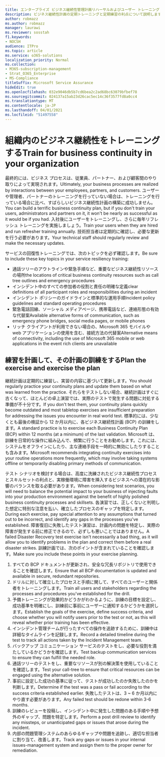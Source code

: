 ```yaml
---
title: エンタープライズ ビジネス継続性管理計画リハーサルおよびユーザー トレーニング
description: ビジネス継続性計画の定期トレーニングと定期練習の利点について説明します。
author: robmazz
ms.author: robmazz
manager: laurawi
ms.reviewer: sosstah
f1.keywords:
- NOCSH
audience: ITPro
ms.topic: article
ms.service: o365-solutions
localization_priority: Normal
ms.collection:
- M365-subscription-management
- Strat_O365_Enterprise
- MS-Compliance
titleSuffix: Microsoft Service Assurance
hideEdit: true
ms.openlocfilehash: 032e9046db5b7cd6bea2c2ad68bc63079bfbef78
ms.sourcegitcommit: 024137a15ab23d26cac5ec14c36f3577fd8a0cc4
ms.translationtype: MT
ms.contentlocale: ja-JP
ms.lasthandoff: 04/01/2021
ms.locfileid: "51497558"
---
```

# <a name="train-for-business-continuity-in-your-organization"></a><span data-ttu-id="354f2-103">組織内のビジネス継続性をトレーニングする</span><span class="sxs-lookup"><span data-stu-id="354f2-103">Train for business continuity in your organization</span></span>

<span data-ttu-id="354f2-104">最終的には、ビジネス プロセスは、従業員、パートナー、および顧客間のやり取りによって実現されます。</span><span class="sxs-lookup"><span data-stu-id="354f2-104">Ultimately, your business processes are realized by interactions between your employees, partners, and customers.</span></span> <span data-ttu-id="354f2-105">ユーザーや管理者、パートナーのトレーニングを行っていない場合は、トレーニングを行っている場合に比べ、すばらしいビジネス継続性計画の構築に成功しません。</span><span class="sxs-lookup"><span data-stu-id="354f2-105">You can build a terrific business continuity plan, but if you don't train your users, administrators and partners on it, it won't be nearly as successful as it would be if you had.</span></span> <span data-ttu-id="354f2-106">入社後にユーザーをトレーニングし、さらに毎年リフレッシュ トレーニングを実施しましょう。</span><span class="sxs-lookup"><span data-stu-id="354f2-106">Train your users when they are hired and run refresher training annually.</span></span> <span data-ttu-id="354f2-107">技術担当者は定期的に確認し、必要な更新を行う必要があります。</span><span class="sxs-lookup"><span data-stu-id="354f2-107">Your technical staff should regularly review and make the necessary updates.</span></span>

<span data-ttu-id="354f2-108">サービスの回復性トレーニングでは、次のトピックを必ず確認します。</span><span class="sxs-lookup"><span data-stu-id="354f2-108">Be sure to include these key topics in your service resiliency training:</span></span>

- <span data-ttu-id="354f2-109">通話ツリーのアウトラインや緊急手順など、重要なビジネス継続性リソースの場所</span><span class="sxs-lookup"><span data-stu-id="354f2-109">the locations of critical business continuity resources such as call tree outlines and emergency procedures</span></span>
- <span data-ttu-id="354f2-110">インシデント中のすべての参加者の役割と責任の明確な定義</span><span class="sxs-lookup"><span data-stu-id="354f2-110">clear definitions of all participant roles and responsibilities during an incident</span></span>
- <span data-ttu-id="354f2-111">インシデント ポリシーのガイドラインと標準的な運用手順</span><span class="sxs-lookup"><span data-stu-id="354f2-111">Incident policy guidelines and standard operating procedures</span></span>
- <span data-ttu-id="354f2-112">緊急電話回線、ソーシャル メディアページ、携帯電話など、連絡形態の有効な代替案</span><span class="sxs-lookup"><span data-stu-id="354f2-112">Available alternative forms of communication, such as emergency phone bridges, social media pages, or mobile phones</span></span>
- <span data-ttu-id="354f2-113">リッチ クライアントが利用できない場合の、Microsoft 365 モバイルや web アプリケーションの使用を含む、接続方法の代替案</span><span class="sxs-lookup"><span data-stu-id="354f2-113">Alternative means of connectivity, including the use of Microsoft 365 mobile or web applications in the event rich clients are unavailable</span></span>

## <a name="plan-the-exercise-and-exercise-the-plan"></a><span data-ttu-id="354f2-114">練習を計画して、その計画の訓練をする</span><span class="sxs-lookup"><span data-stu-id="354f2-114">Plan the exercise and exercise the plan</span></span>

<span data-ttu-id="354f2-115">継続計画は定期的に練習し、実習の内容に基づいて更新します。</span><span class="sxs-lookup"><span data-stu-id="354f2-115">You should regularly practice your continuity plans and update them based on what was learned from the practice.</span></span> <span data-ttu-id="354f2-116">それらをテストしない場合、継続計画はすぐに古くなって、ほとんどの卓上演習では、実際のテストで発生する問題に対処する準備が不十分です。</span><span class="sxs-lookup"><span data-stu-id="354f2-116">If you don't test them, your continuity plans quickly become outdated and most tabletop exercises are insufficient preparation for addressing the issues you encounter in real world test.</span></span> <span data-ttu-id="354f2-117">標準的には、少なくとも最後の検証から 12 か月以内に、各ビジネス継続性計画 (BCP) の訓練をします。</span><span class="sxs-lookup"><span data-stu-id="354f2-117">A standard practice is to exercise each Business Continuity Plan (BCP) within 12 months (at a minimum) of the last validation.</span></span> <span data-ttu-id="354f2-118">Microsoft は、訓練を日常的な操作に組み込んで、頻繁に行うことをお勧めします。これには、システムをオフラインにしたり、主な連絡手段を一時的に無効にしたりすることも含みます。</span><span class="sxs-lookup"><span data-stu-id="354f2-118">Microsoft recommends integrating continuity exercises into your routine operations more frequently, which may involve taking systems offline or temporarily disabling primary methods of communication.</span></span>  

<span data-ttu-id="354f2-119">テスト シナリオを検討する場合は、高度に洗練されたビジネス継続性プロセスとスキルセットの利点と、実稼働環境に障害を挿入するビジネスへの潜在的な影響のバランスを取る必要があります。</span><span class="sxs-lookup"><span data-stu-id="354f2-119">When considering test scenarios, you will need to balance the potential impact to your business of injecting faults into your production environment against the benefit of highly polished business continuity processes and skillsets.</span></span>
<span data-ttu-id="354f2-120">各演習では、正しくないと判明した想定に特別な注意を払い、確立したプロセスのギャップを特定します。</span><span class="sxs-lookup"><span data-stu-id="354f2-120">During each exercise, pay special attention to any assumptions that turned out to be incorrect, and identify any gaps in the processes you've established.</span></span> <span data-ttu-id="354f2-121">障害復旧に失敗したテスト演習は、計画内の問題を特定し、実際の障害が発生する前に修正できるので、必ずしも悪いことではありません。</span><span class="sxs-lookup"><span data-stu-id="354f2-121">A failed Disaster Recovery test exercise isn't necessarily a bad thing, as it will allow you to identify problems in the plan and correct them before a real disaster strikes.</span></span> <span data-ttu-id="354f2-122">訓練計画では、次のポイントが含まれていることを確認します。</span><span class="sxs-lookup"><span data-stu-id="354f2-122">Make sure you include these points in your exercise planning.</span></span>

1. <span data-ttu-id="354f2-123">すべての BCP ドキュメントが更新され、安全な冗長リポジトリで使用できることを確認します。</span><span class="sxs-lookup"><span data-stu-id="354f2-123">Ensure that all BCP documentation is updated and available in secure, redundant repositories.</span></span>
2. <span data-ttu-id="354f2-124">ドリルに対して確立したプロセスと手順に関して、すべてのユーザーと関係者をトレーニングします。</span><span class="sxs-lookup"><span data-stu-id="354f2-124">Train all users and stakeholders regarding the processes and procedures you've established for the drill.</span></span>
3. <span data-ttu-id="354f2-125">予備トレーニングが効果的かどうかがわかるように、訓練の目標を設定し、成功基準を明確にし、訓練前に事前にユーザーに通知するかどうかを選択します。</span><span class="sxs-lookup"><span data-stu-id="354f2-125">Establish the goals of the exercise, define success criteria, and choose whether you will notify users prior to the test or not, as this will reveal whether prior training has been effective.</span></span>
4. <span data-ttu-id="354f2-126">インシデント管理チームが行ったすべての操作を追跡するために、訓練中は詳細なタイムラインを記録します。</span><span class="sxs-lookup"><span data-stu-id="354f2-126">Record a detailed timeline during the test to track all actions taken by the Incident Management team.</span></span>
5. <span data-ttu-id="354f2-127">バックアップ コミュニケーション サービスのテストをし、必要な役割を満たしているかどうかを確認します。</span><span class="sxs-lookup"><span data-stu-id="354f2-127">Test backup communication services to ensure they can fulfill the needed role.</span></span>
6. <span data-ttu-id="354f2-128">通話ツリーのテストをし、重要なリソースが別の解決策を使用していることを確認します。</span><span class="sxs-lookup"><span data-stu-id="354f2-128">Test your call-tree to ensure that critical resources can be engaged using the alternative solution.</span></span>
7. <span data-ttu-id="354f2-129">事前に設定した成功の基準に従って、テストが成功したのか失敗したのかを判断します。</span><span class="sxs-lookup"><span data-stu-id="354f2-129">Determine if the test was a pass or fail according to the success criteria established earlier.</span></span> <span data-ttu-id="354f2-130">失敗したテストは、3 ~ 6 か月以内にやり直す必要があります。</span><span class="sxs-lookup"><span data-stu-id="354f2-130">Any failed test should be redone within 3-6 months.</span></span>
8. <span data-ttu-id="354f2-131">訓練のレビューを投稿し、インシデント中に発生した問題のある手順や予想外のギャップ、問題を特定します。</span><span class="sxs-lookup"><span data-stu-id="354f2-131">Perform a post drill review to identify any missteps, or unanticipated gaps or issues that arose during the incident.</span></span>
9. <span data-ttu-id="354f2-132">内部の問題管理システムのあらゆるギャップや問題を追跡し、適切な担当者に割り当て、改善します。</span><span class="sxs-lookup"><span data-stu-id="354f2-132">Track any gaps or issues in your internal issues-management system and assign them to the proper owner for remediation.</span></span>
